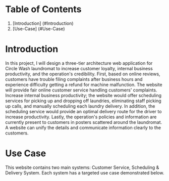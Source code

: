 # Table of Contents

1. [Introduction] (#Introduction)
2. [Use-Case] (#Use-Case)

<a name='Introduction'></a>
# Introduction
In this project, I will design a three-tier architecture web application for Circle Wash laundromat to increase customer loyalty, internal business productivity, and the operation's credibility. First, based on online reviews, customers have trouble filing complaints after business hours and experience difficulty getting a refund for machine malfunction. The website will provide fair online customer service handling customers' complaints. Increase internal business productivity; the website would offer scheduling services for picking up and dropping off laundries, eliminating staff picking up calls, and manually scheduling each laundry delivery. In addition, the scheduling service would provide an optimal delivery route for the driver to increase productivity. Lastly, the operation's policies and information are currently present to customers in posters scattered around the laundromat. A website can unify the details and communicate information clearly to the customers.

<a name='Use-Case'></a>
# Use Case
This website contains two main systems: Customer Service, Scheduling & Delivery System. Each system has a targeted use case demonstrated below. 
